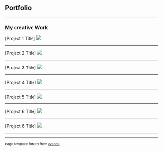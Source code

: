 ## Portfolio

---

### My creative Work 

[Project 1 Title]
<img src="images/waterpicture.png?raw=true"/>

---
[Project 2 Title]
<img src="images/nf.jpg?raw=true"/>

---
[Project 3 Title]
<img src="images/galaxy.jpg?raw=true"/>

---

[Project 4 Title]
<img src="images/gt500.jpg?raw=true"/>

---

[Project 5 Title]
<img src="images/usc.png?raw=true"/>

---

[Project 6 Title]
<img src="images/world.jpg?raw=true"/>

---

[Project 6 Title]
<img src="images/Untitled.jpg?raw=true"/>




---




---
<p style="font-size:11px">Page template forked from <a href="https://github.com/evanca/quick-portfolio">evanca</a></p>
<!-- Remove above link if you don't want to attibute -->
